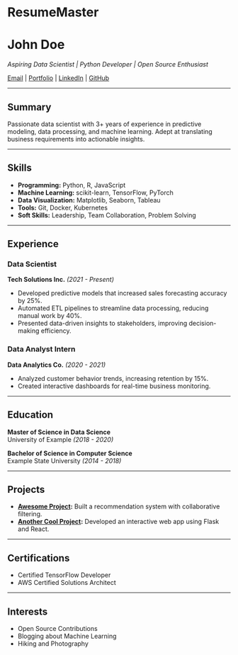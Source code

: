 # ResumeMaster
# John Doe

_Aspiring Data Scientist | Python Developer | Open Source Enthusiast_

[Email](mailto:john.doe@example.com) | [Portfolio](https://johndoe.com) | [LinkedIn](https://linkedin.com/in/johndoe) | [GitHub](https://github.com/johndoe)

---

## Summary

Passionate data scientist with 3+ years of experience in predictive modeling, data processing, and machine learning. Adept at translating business requirements into actionable insights.

---

## Skills

- **Programming:** Python, R, JavaScript
- **Machine Learning:** scikit-learn, TensorFlow, PyTorch
- **Data Visualization:** Matplotlib, Seaborn, Tableau
- **Tools:** Git, Docker, Kubernetes
- **Soft Skills:** Leadership, Team Collaboration, Problem Solving

---

## Experience

### **Data Scientist**  
**Tech Solutions Inc.** *(2021 - Present)*  
- Developed predictive models that increased sales forecasting accuracy by 25%.  
- Automated ETL pipelines to streamline data processing, reducing manual work by 40%.  
- Presented data-driven insights to stakeholders, improving decision-making efficiency.  

### **Data Analyst Intern**  
**Data Analytics Co.** *(2020 - 2021)*  
- Analyzed customer behavior trends, increasing retention by 15%.  
- Created interactive dashboards for real-time business monitoring.  

---

## Education

**Master of Science in Data Science**  
University of Example *(2018 - 2020)*  

**Bachelor of Science in Computer Science**  
Example State University *(2014 - 2018)*  

---

## Projects

- **[Awesome Project](https://github.com/johndoe/awesome-project):** Built a recommendation system with collaborative filtering.  
- **[Another Cool Project](https://github.com/johndoe/cool-project):** Developed an interactive web app using Flask and React.  

---

## Certifications

- Certified TensorFlow Developer  
- AWS Certified Solutions Architect  

---

## Interests

- Open Source Contributions  
- Blogging about Machine Learning  
- Hiking and Photography  

